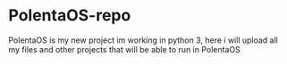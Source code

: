 # PolentaOS-repo
PolentaOS is my new project im working in python 3, here i will upload all my files and other projects that will be able to run in PolentaOS
